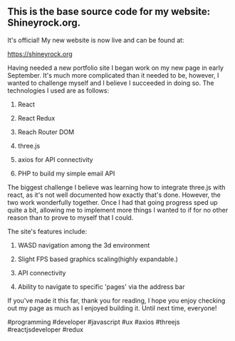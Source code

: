 ## This is the base source code for my website: Shineyrock.org.

It's official! My new website is now live and can be found at: 



https://shineyrock.org



Having needed a new portfolio site I began work on my new page in early September. It's much more complicated than it needed to be, however, I wanted to challenge myself and I believe I succeeded in doing so. The technologies I used are as follows:



1. React

2. React Redux

3. Reach Router DOM

4. three.js

5. axios for API connectivity

6. PHP to build my simple email API



The biggest challenge I believe was learning how to integrate three.js with react, as it's not well documented how exactly that's done. However, the two work wonderfully together. Once I had that going progress sped up quite a bit, allowing me to implement more things I wanted to if for no other reason than to prove to myself that I could.



The site's features include:



1. WASD navigation among the 3d environment

2. Slight FPS based graphics scaling(highly expandable.)

3. API connectivity

4. Ability to navigate to specific 'pages' via the address bar



If you've made it this far, thank you for reading, I hope you enjoy checking out my page as much as I enjoyed building it. Until next time, everyone! 



#programming #developer #javascript #ux #axios #threejs #reactjsdeveloper #redux
